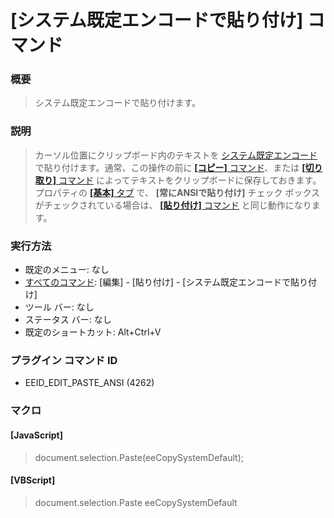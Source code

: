 # \[システム既定エンコードで貼り付け\] コマンド

### 概要

> システム既定エンコードで貼り付けます。

### 説明

> カーソル位置にクリップボード内のテキストを [システム既定エンコード](../../glossary/systemdefaultencoding) で貼り付けます。通常、この操作の前に
> [**\[コピー\]** コマンド](edit_copy)、または [**\[切り取り\]** コマンド](edit_cut) によってテキストをクリップボードに保存しておきます。プロパティの [**\[基本\]** タブ](../../dlg/properties/general/index) で、 **\[常にANSIで貼り付け\]**
> チェック ボックスがチェックされている場合は、 [**\[貼り付け\]** コマンド](edit_paste) と同じ動作になります。

### 実行方法

- 既定のメニュー: なし
- [すべてのコマンド](../../glossary/allcommands): \[編集\] \- \[貼り付け\] \- \[システム既定エンコードで貼り付け\]
- ツール バー: なし
- ステータス バー: なし
- 既定のショートカット: Alt+Ctrl+V

### プラグイン コマンド ID

- EEID\_EDIT\_PASTE\_ANSI (4262)

### マクロ

#### \[JavaScript\]

> document.selection.Paste(eeCopySystemDefault);

#### \[VBScript\]

> document.selection.Paste eeCopySystemDefault
